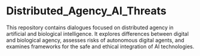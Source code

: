 # Distributed_Agency_AI_Threats
This repository contains dialogues focused on distributed agency in artificial and biological intelligence. It explores differences between digital and biological agency, assesses risks of autonomous digital agents, and examines frameworks for the safe and ethical integration of AI technologies.
